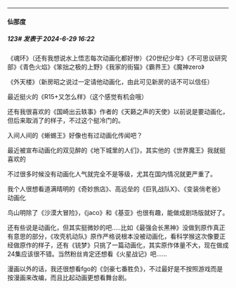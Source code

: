 ﻿
*****

####  仙那度  
##### 123#       发表于 2024-6-29 16:22

《魂环》（还有我想说水上悟志每次动画化都好惨）《20世纪少年》《不可思议研究部》《青色火焰》《笨拙之极的上野》《我家的街猫》《霸界王》《魔神zero》

《外天楼》（新房昭之说过一定请他动画化，由此可见新房的话不可以信任）

最近挺火的《R15+又怎么样》（这个感觉有机会哦）

还有我很喜欢的《国崎出云轶事》作者的《天籁之声的天使》以前说是要动画化，但后来取消了的样子，不过这个挺冷门的。

入间人间的《蜥蜴王》好像也有过动画化传闻吧？

最近被宣布动画化的双见醉的《地下城里的人们》，其实他的《世界魔王》我就挺喜欢的

不过很多时候没有动画化人气就完全不是等级，尤其在国内情况就更严重了。

我个人很想看道满晴明的《奇妙旅店》、高远垒的《巨乳战队X》、《变装俏老爸》动画化

鸟山明除了《沙漠大冒险》，《jaco》和《基亚》也很有趣，能做成剧场版就好了。

还有些说是动画化，但其实挺微妙的吧.....比如《最强会长黑神》没做到原作真正有意思的部分，《攻壳机动队》原作严格说根本没被动画化，看科学猴这次像要正经做原作的样子，还有《铳梦》只挑了一篇动画化，其实原作体量不大，现在做成24集应该很不错。当然粉丝肯定还想看《火星战记》吧......

漫画以外的话，我还很想看fgo的《剑豪七番胜负》，不过最好是不按照游戏而是按漫画来改编，而且比起动画更想看舞台剧。

